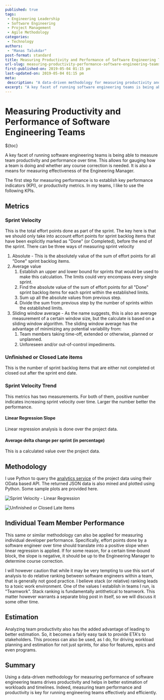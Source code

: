 ```yaml
---
published: true
tags:
 - Engineering Leadership
 - Software Engineering
 - Project Management
 - Agile Methodology
categories:
 - Technology
authors:
 - "Manas Talukdar"
post-format: standard
title: Measuring Productivity and Performance of Software Engineering Teams
url-slug: measuring-productivity-performance-software-engineering-teams
first-published-on: 2019-05-04 01:15 pm
last-updated-on: 2019-05-04 01:15 pm
meta:
 description: "A data-driven methodology for measuring productivity and performance of software engineering teams."
excerpt: "A key facet of running software engineering teams is being able to measure team performance over time."
---
```


# Measuring Productivity and Performance of Software Engineering Teams

${toc}

A key facet of running software engineering teams is being able to measure team productivity and performance over time. This allows for gauging how a team is doing and whether any course correction is needed. It is also a means for measuring effectiveness of the Engineering Manager.

The first step for measuring performance is to establish key performance indicators (KPI), or productivity metrics. In my teams, I like to use the following KPIs.

## Metrics

### Sprint Velocity

This is the total effort points done as part of the sprint. The key here is that we should only take into account effort points for sprint backlog items that have been explicitly marked as "Done" (or Completed), before the end of the sprint. There can be three ways of measuring sprint velocity

1. Absolute - This is the absolutely value of the sum of effort points for all "Done" sprint backlog items.
2. Average value
   1. Establish an upper and lower bound for sprints that would be used to make this calculation. The limits could very encompass every single sprint.
   2. Find the absolute value of the sum of effort points for all "Done" sprint backlog items for each sprint within the established limits.
   3. Sum up all the absolute values from previous step.
   4. Divide the sum from previous step by the number of sprints within the established limits.
3. Sliding window average - As the name suggests, this is also an average measurement of a certain window size, but the calculate is based on a sliding window algorithm. The sliding window average has the advantage of minimizing any potential variability from:
   1. Team members taking time-off, extended or otherwise, planned or unplanned.
   2. Unforeseen and/or out-of-control impediments.

### Unfinished or Closed Late items

This is the number of sprint backlog items that are either not completed ot closed out after the sprint end date.

### Sprint Velocity Trend

This metrics has two measurements. For both of them, positive number indicates increasing sprint velocity over time. Larger the number better the performance.

#### Linear Regression Slope

Linear regression analysis is done over the project data.

#### Average delta change per sprint (in percentage)

This is a calculated value over the project data.

## Methodology

I use Python to query the [analytics service](https://docs.microsoft.com/en-us/azure/devops/report/extend-analytics/?view=azure-devops) of the project data using their OData based API. The returned JSON data is also mined and plotted using Python. Some sample plots are provided here.

![Sprint Velocity - Linear Regression](../../../../../blogdata/2019/05/04/measuring-productivity-performance-software-engineering-teams/images/sprint-velocity-linear-regression.png)

![Unfinished or Closed Late Items](../../../../../blogdata/2019/05/04/measuring-productivity-performance-software-engineering-teams/images/unfinished-or-closed-late-items.png)

## Individual Team Member Performance

This same or similar methodology can also be applied for measuring individual developer performance. Specifically, effort points done by a software engineer over time should translate into a positive slope when linear regression is applied. If for some reason, for a certain time-bound block, the slope is negative, it should be up to the Engineering Manager to determine course correction.

I will however caution that while it may be very tempting to use this sort of analysis to do relative ranking between software engineers within a team, that is generally not good practice. I believe stack (or relative) ranking leads to a toxic work environment. One of the values I establish in teams I run, is "Teamwork". Stack ranking is fundamentally antithetical to teamwork. This matter however warrants a separate blog post in itself, so we will discuss it some other time.

## Estimation

Analyzing team productivity also has the added advantage of leading to better estimation. So, it becomes a fairly easy task to provide ETA's to stakeholders. This process can also be used, as I do, for driving workload planning and estimation for not just sprints, for also for features, epics and even programs.

## Summary

Using a data-driven methodology for measuring performance of software engineering teams drives productivity and helps in better estimation of workloads and timelines. Indeed, measuring team performance and productivity is key for running engineering teams effectively and efficiently.
